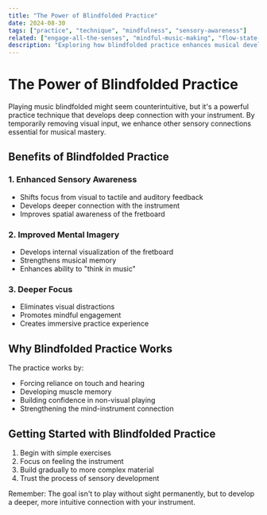 ```yaml
---
title: "The Power of Blindfolded Practice"
date: 2024-08-30
tags: ["practice", "technique", "mindfulness", "sensory-awareness"]
related: ["engage-all-the-senses", "mindful-music-making", "flow-state-in-music"]
description: "Exploring how blindfolded practice enhances musical development"
---
```


# The Power of Blindfolded Practice

Playing music blindfolded might seem counterintuitive, but it's a powerful practice technique that develops deep connection with your instrument. By temporarily removing visual input, we enhance other sensory connections essential for musical mastery.

## Benefits of Blindfolded Practice

### 1. Enhanced Sensory Awareness
- Shifts focus from visual to tactile and auditory feedback
- Develops deeper connection with the instrument
- Improves spatial awareness of the fretboard

### 2. Improved Mental Imagery
- Develops internal visualization of the fretboard
- Strengthens musical memory
- Enhances ability to "think in music"

### 3. Deeper Focus
- Eliminates visual distractions
- Promotes mindful engagement
- Creates immersive practice experience

## Why Blindfolded Practice Works

The practice works by:
- Forcing reliance on touch and hearing
- Developing muscle memory
- Building confidence in non-visual playing
- Strengthening the mind-instrument connection

## Getting Started with Blindfolded Practice

1. Begin with simple exercises
2. Focus on feeling the instrument
3. Build gradually to more complex material
4. Trust the process of sensory development

Remember: The goal isn't to play without sight permanently, but to develop a deeper, more intuitive connection with your instrument.